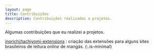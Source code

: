 ```yaml
---
layout: page
title: Contribuições
description: Contribuições realizadas a projetos.
---
```


Algumas contribuições que eu realizei a projetos.

<i class="fab fa-github"></i> [inorichi/tachiyomi-extensions]
: criação das extensões para alguns sites brasileiros de leitura 
  *online* de mangás.
{:.is-minimal}

[inorichi/tachiyomi-extensions]: https://github.com/inorichi/tachiyomi-extensions/pulls?q=is%3Apr+author%3Aalessandrojean